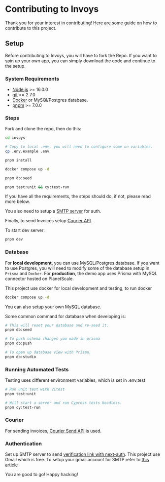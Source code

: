 # Contributing to Invoys

Thank you for your interest in contributing! Here are some guide on how to contribute to this project.

## Setup

Before contributing to Invoys, you will have to fork the Repo. If you want to spin up your own app, you can simply download the code and continue to the setup.

### System Requirements

- [Node.js](https://nodejs.org/) >= 16.0.0
- [git](https://git-scm.com/) >= 2.7.0
- [Docker](https://www.docker.com/) or MySQl/Postgres database.
- [pnpm](https://pnpm.io/) >= 7.0.0

### Steps

Fork and clone the repo, then do this:

```bash
cd invoys

# Copy to local .env, you will need to configure some on variables.
cp .env.example .env

pnpm install

docker compose up -d

pnpm db:seed

pnpm test:unit && cy:test-run
```

If you have all the requirements, the steps should do, if not, please read more below.

You also need to setup a [SMTP server](#Authentication) for auth.

Finally, to send Invoices setup [Courier API](#Courier).

To start dev server:

```bash
pnpm dev
```

### Database

For **local development**, you can use MySQL/Postgres database. If you want to use Postgres, you will need to modify some of the database setup in `Prisma` and `Docker`.
For **production**, the demo app uses Prisma with MySQL connector hosted on PlanetScale.

This project use docker for local development and testing, to run docker

```bash
docker compose up -d
```

You can also setup your own MySQL database.

Some common command for database when developing is:

```bash
# This will reset your database and re-seed it.
pnpm db:seed

# To push schema changes you made in prisma
pnpm db:push

# To open up database view with Prisma.
pnpm db:studio
```

### Running Automated Tests

Testing uses different environment variables, which is set in .env.test

```bash
# Run unit test with Vitest
pnpm test:unit

# Will start a server and run Cypress tests headless.
pnpm cy:test-run
```

### Courier

For sending invoices, [Courier Send API](https://www.courier.com/docs/guides/getting-started/nodejs/) is used.

### Authentication

Set up SMTP server to send [verification link with next-auth](https://next-auth.js.org/providers/email). This project use Gmail which is free.
To setup your gmail account for SMTP refer to [this article](https://miracleio.me/snippets/use-gmail-with-nodemailer/)

You are good to go! Happy hacking!
